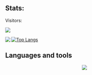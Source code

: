 ## Stats:
<div>
    
Visitors: <br />

![](https://visitor-badge.laobi.icu/badge?page_id=DenGuleDansker.DenGuleDansker)
    

<div>
<a href="https://github-readme-stats.vercel.app/api?username=denguledansker&theme=transparent">
  <img  align="left" src="https://github-readme-stats.vercel.app/api?username=denguledansker&count_private=true&show_icons=true&theme=transparent" />
</a>
    
[![Top Langs](https://github-readme-stats-git-masterrstaa-rickstaa.vercel.app/api/top-langs/?username=denguledansker&theme=transparent)](https://github.com/denguledansker/github-readme-stats)

</div>

## Languages and tools
<p align="center">
    <a href=["https://skillicons.dev"](https://www.linkedin.com/in/chi-linh-mac/)>
    <img src="https://skillicons.dev/icons?i=cs,html,css,azure,mongodb,postgres,visualstudio,vscode,docker" />
    </a>
</p>
